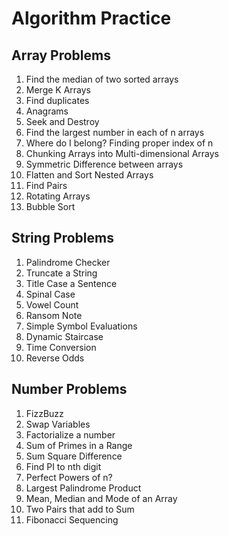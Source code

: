 # Algorithm Practice

## Array Problems
1. Find the median of two sorted arrays
2. Merge K Arrays
3. Find duplicates
4. Anagrams
5. Seek and Destroy
6. Find the largest number in each of n arrays
7. Where do I belong? Finding proper index of n
8. Chunking Arrays into Multi-dimensional Arrays
9. Symmetric Difference between arrays
10. Flatten and Sort Nested Arrays
11. Find Pairs
12. Rotating Arrays
13. Bubble Sort

## String Problems
1. Palindrome Checker
2. Truncate a String
3. Title Case a Sentence
4. Spinal Case
5. Vowel Count
6. Ransom Note
7. Simple Symbol Evaluations
8. Dynamic Staircase
9. Time Conversion
10. Reverse Odds

## Number Problems
1. FizzBuzz
2. Swap Variables
3. Factorialize a number
4. Sum of Primes in a Range
5. Sum Square Difference
6. Find PI to nth digit
7. Perfect Powers of n?
8. Largest Palindrome Product
9. Mean, Median and Mode of an Array
10. Two Pairs that add to Sum
11. Fibonacci Sequencing